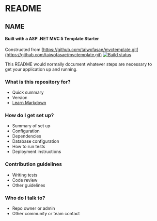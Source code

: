 # README #
## __NAME__
#### Built with a ASP .NET MVC 5 Template Starter
Constructed from [https://github.com/taiwofasae/mvctemplate.git](https://github.com/taiwofasae/mvctemplate.git)
[![Build status](https://ci.appveyor.com/api/projects/status/7u8i3oapyw8upyw4/branch/master?svg=true)](https://ci.appveyor.com/project/taiwofasae/mvctemplate/branch/master)

This README would normally document whatever steps are necessary to get your application up and running.


### What is this repository for? ###

* Quick summary
* Version
* [Learn Markdown](https://bitbucket.org/tutorials/markdowndemo)

### How do I get set up? ###

* Summary of set up
* Configuration
* Dependencies
* Database configuration
* How to run tests
* Deployment instructions

### Contribution guidelines ###

* Writing tests
* Code review
* Other guidelines

### Who do I talk to? ###

* Repo owner or admin
* Other community or team contact
